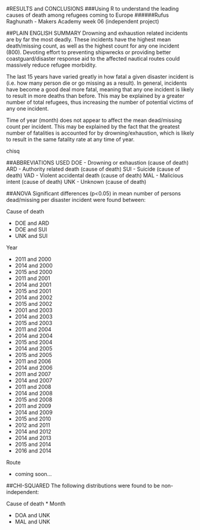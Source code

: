 #RESULTS and CONCLUSIONS
###Using R to understand the leading causes of death among refugees coming to Europe
######Rufus Raghunath - Makers Academy week 06 (independent project)

##PLAIN ENGLISH SUMMARY
Drowning and exhaustion related incidents are by far the most deadly. These incidents have the highest mean death/missing count, as well as the highest count for any one incident (800). Devoting effort to preventing shipwrecks or providing better coastguard/disaster response aid to the affected nautical routes could massively reduce refugee morbidity.

The last 15 years have varied greatly in how fatal a given disaster incident is (i.e. how many person die or go missing as a result). In general, incidents have become a good deal more fatal, meaning that any one incident is likely to result in more deaths than before. This may be explained by a greater number of total refugees, thus increasing the number of potential victims of any one incident.

Time of year (month) does not appear to affect the mean dead/missing count per incident. This may be explained by the fact that the greatest number of fatalities is accounted for by drowning/exhaustion, which is likely to result in the same fatality rate at any time of year.

chisq


##ABBREVIATIONS USED
DOE - Drowning or exhaustion (cause of death)
ARD - Authority related death (cause of death)
SUI - Suicide (cause of death)
VAD - Violent accidental death (cause of death)
MAL - Malicious intent (cause of death)
UNK - Unknown (cause of death)


##ANOVA
Significant differences (p<0.05) in mean number of persons dead/missing per disaster incident were found between:

Cause of death
- DOE and ARD
- DOE and SUI
- UNK and SUI

Year
- 2011 and 2000
- 2014 and 2000
- 2015 and 2000
- 2011 and 2001
- 2014 and 2001
- 2015 and 2001
- 2014 and 2002
- 2015 and 2002
- 2001 and 2003
- 2014 and 2003
- 2015 and 2003
- 2011 and 2004
- 2014 and 2004
- 2015 and 2004
- 2014 and 2005
- 2015 and 2005
- 2011 and 2006
- 2014 and 2006
- 2011 and 2007
- 2014 and 2007
- 2011 and 2008
- 2014 and 2008
- 2015 and 2008
- 2011 and 2009
- 2014 and 2009
- 2015 and 2010
- 2012 and 2011
- 2014 and 2012
- 2014 and 2013
- 2015 and 2014
- 2016 and 2014

Route
- coming soon...


##CHI-SQUARED
The following distributions were found to be non-independent:

Cause of death * Month
- DOA and UNK
- MAL and UNK
